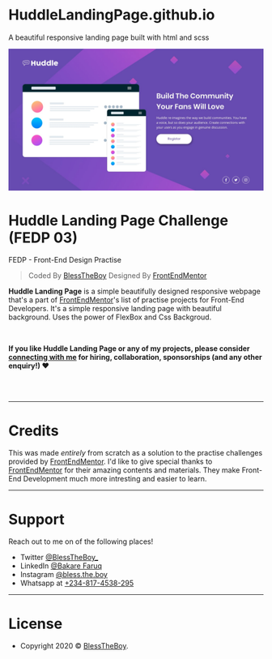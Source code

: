 # HuddleLandingPage.github.io
 A beautiful responsive landing page built with html and scss

 [![](https://github.com/BlessTheBoy/HuddleLandingPage.github.io/blob/main/design/desktop-design.jpg?raw=true)](https://blesstheboy.github.io/HuddleLandingPage.github.io/)

# Huddle Landing Page Challenge (FEDP 03)

FEDP - Front-End Design Practise 

> Coded By [BlessTheBoy](https://github.com/BlessTheBoy)
> Designed By [FrontEndMentor][frontendmentor]

**Huddle Landing Page** is a simple beautifully designed responsive webpage that's a part of [FrontEndMentor][frontendmentor]'s list of practise projects for Front-End Developers.
It's a simple responsive landing page with beautiful background. Uses the power of FlexBox and Css Backgroud.

<br />

**If you like Huddle Landing Page or any of my projects, please consider [connecting with me][linkedin] for hiring, collaboration, sponsorships (and any other enquiry!) ❤**

<br />
<br />

---

# Credits


This was made *entirely* from scratch as a solution to the practise challenges provided by [FrontEndMentor][frontendmentor]. I'd like to give special thanks to [FrontEndMentor][frontendmentor] for their amazing contents and materials. They make Front-End Development much more intresting and easier to learn.



---

# Support

Reach out to me on of the following places!

- Twitter [@BlessTheBoy_][twitter]
- LinkedIn [@Bakare Faruq][linkedin]
- Instagram [@bless.the.boy][instagram]
- Whatsapp at [+234-817-4538-295][whatsapp]

---

# License


- Copyright 2020 © <a href="https://github.com/BlessTheBoy/" target="_blank">BlessTheBoy</a>.

[facebook]: https://www.facebook.com/akorede.bakare.184/
[twitter]: https://twitter.com/BlessTheBoy_
[instagram]: https://instagram.com/bless.the.boy
[linkedin]: https://www.linkedin.com/in/bakare-faruq-99b115149/
[whatsapp]: https://wa.me/+2348174538295
[frontendmentor]: https://www.frontendmentor.io/


